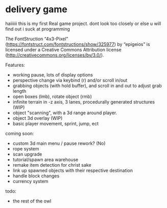 # delivery game
 
haiiiiii this is my first Real game project. dont look too closely or else u will find out i suck at programming

The FontStruction “4x3-Pixel” (https://fontstruct.com/fontstructions/show/325977) by “epigeios” is licensed under a Creative Commons Attribution license (http://creativecommons.org/licenses/by/3.0/).



Features:
- working pause, lots of display options
- perspective change via keybind (r) and/or scroll in/out
- grabbing objects (with hold buffer), and scroll in and out to adjust grab length
- open boxes (lmb), rotate object (rmb)
- infinite terrain in -z axis, 3 lanes, procedurally generated structures (WIP)
- object "scanning", with a 3d range around player. 
- object 3d overlay (WIP)
- basic player movement, sprint, jump, ect 

coming soon:
- custom 3d main menu / pause rework? (No)
- rope system
- scan upgrade
- tutorial/spawn area warehouse
- remake item detection for christ sake
- link up spawned objects with their respective destination
- handle block changes
- currency system


todo:
- the rest of the owl
